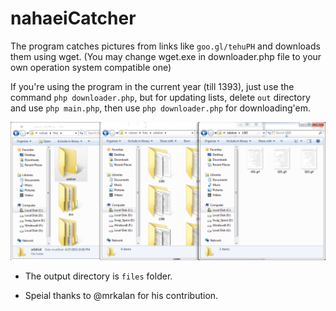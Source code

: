 # nahaeiCatcher 
The program catches pictures from links like `goo.gl/tehuPH` and downloads them using wget. (You may change wget.exe in downloader.php file to your own operation system compatible one)

If you're using the program in the current year (till 1393), just use the command `php downloader.php`, but for updating lists, delete `out` directory and use `php main.php`, then use `php downloader.php` for downloading'em.

![alt ExampleOutput](https://raw.githubusercontent.com/mtp1376/nahaeiCatcher/master/example.png)

- The output directory is `files` folder.
* Speial thanks to @mrkalan for his contribution.
